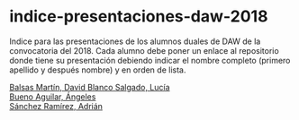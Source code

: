 # indice-presentaciones-daw-2018

Indice para las presentaciones de los alumnos duales de DAW de la convocatoria del 2018. Cada alumno debe poner un enlace al repositorio donde tiene su presentación debiendo indicar el nombre completo (primero apellido y después nombre) y en orden de lista.

[ Balsas Martín, David ](https://github.com/davidbalsasmartin/Presentacion-dual)
[Blanco Salgado, Lucía](https://github.com/lucia-blanco/p1DAW)  
[Bueno Aguilar, Ángeles](https://github.com/angelesbueno/presentacion-empresa)  
[Sánchez Ramírez, Adrián](https://github.com/adriansanchezramirez/presentacion-empresa)
